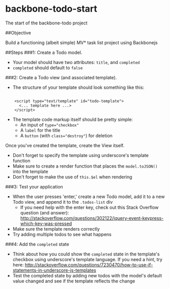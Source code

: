 backbone-todo-start
===================

The start of the backbone-todo project

##Objective

Build a functioning (albeit simple) MV* task list project using Backbonejs

##Steps
###1: Create a Todo model.
* Your model should have two attributes: `title`, and `completed`
* `completed` should default to `false`

###2: Create a Todo view (and associated template).
* The structure of your template should look something like this:
<pre><code>
    &lt;script type="text/template" id="todo-template">
      &lt;... template here ...>
    &lt;/script>
</pre></code>
* The template code markup itself should be pretty simple: 
  * An input of `type="checkbox"`
  * A `label` for the title
  * A `button` (with `class="destroy"`) for deletion

Once you've created the template, create the View itself.
* Don't forget to specify the template using underscore's template function
* Make sure to create a render function that places the `model.toJSON()` into the template
* Don't forget to make the use of `this.$el` when rendering

###3: Test your application
* When the user presses 'enter,' create a new Todo model, add it to a new Todo view, and append it to the `.todos-list` div
  * If you need help with the enter key, check out this Stack Overflow question (and answer): http://stackoverflow.com/questions/302122/jquery-event-keypress-which-key-was-pressed
* Make sure the template renders correctly
* Try adding multiple todos to see what happens

###4: Add the `completed` state
* Think about how you could show the `completed` state in the template's checkbox using underscore's template language. If you need a hint, try here: http://stackoverflow.com/questions/7230470/how-to-use-if-statements-in-underscore-js-templates
* Test the completed state by adding new todos with the model's default value changed and see if the template reflects the change
